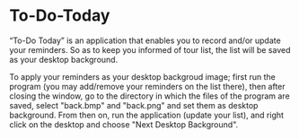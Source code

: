 # To-Do-Today
“To-Do Today” is an application that enables you to record and/or update your reminders. So as to keep you informed of tour list, the list will be saved as your desktop background.

To apply your reminders as your desktop backgroud image; first run the program (you may add/remove your reminders on the list there), then after closing the window, go to the directory in which the files of the program are saved, select "back.bmp" and "back.png" and set them as desktop background. From then on, run the application (update your list), and right click on the desktop and choose "Next Desktop Background".  
